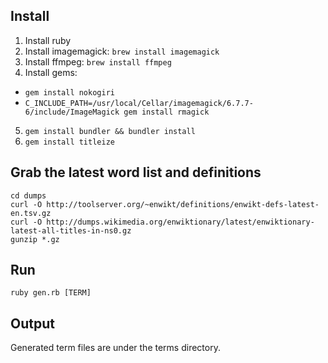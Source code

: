 ## Install

1. Install ruby
2. Install imagemagick: `brew install imagemagick`
3. Install ffmpeg: `brew install ffmpeg`
4. Install gems:
 * `gem install nokogiri`
 * `C_INCLUDE_PATH=/usr/local/Cellar/imagemagick/6.7.7-6/include/ImageMagick gem install rmagick`
5. `gem install bundler && bundler install`
6. `gem install titleize`

## Grab the latest word list and definitions

    cd dumps
    curl -O http://toolserver.org/~enwikt/definitions/enwikt-defs-latest-en.tsv.gz
    curl -O http://dumps.wikimedia.org/enwiktionary/latest/enwiktionary-latest-all-titles-in-ns0.gz
    gunzip *.gz

## Run

`ruby gen.rb [TERM]`

## Output

Generated term files are under the terms directory.

